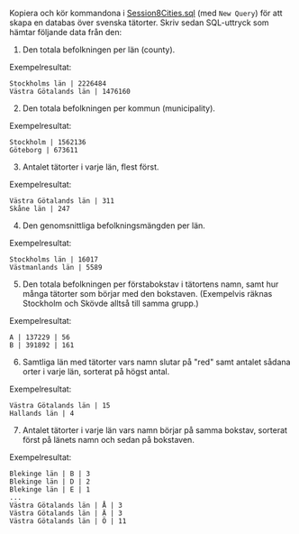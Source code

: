 Kopiera och kör kommandona i [Session8Cities.sql](Session8Cities.sql) (med `New
Query`) för att skapa en databas över svenska tätorter. Skriv sedan SQL-uttryck
som hämtar följande data från den:

1. Den totala befolkningen per län (county).

Exempelresultat:

```
Stockholms län | 2226484
Västra Götalands län | 1476160
```

2. Den totala befolkningen per kommun (municipality).

Exempelresultat:

```
Stockholm | 1562136
Göteborg | 673611
```

3. Antalet tätorter i varje län, flest först.

Exempelresultat:

```
Västra Götalands län | 311
Skåne län | 247
```

4. Den genomsnittliga befolkningsmängden per län.

Exempelresultat:

```
Stockholms län | 16017
Västmanlands län | 5589
```

5. Den totala befolkningen per förstabokstav i tätortens namn, samt hur många
   tätorter som börjar med den bokstaven. (Exempelvis räknas Stockholm och
   Skövde alltså till samma grupp.)

Exempelresultat:

```
A | 137229 | 56
B | 391892 | 161
```

6. Samtliga län med tätorter vars namn slutar på "red" samt antalet sådana orter
   i varje län, sorterat på högst antal.

Exempelresultat:

```
Västra Götalands län | 15
Hallands län | 4
```

7. Antalet tätorter i varje län vars namn börjar på samma bokstav, sorterat
   först på länets namn och sedan på bokstaven.

Exempelresultat:

```
Blekinge län | B | 3
Blekinge län | D | 2
Blekinge län | E | 1
...
Västra Götalands län | Å | 3
Västra Götalands län | Ä | 3
Västra Götalands län | Ö | 11
```

